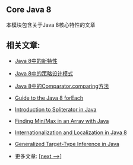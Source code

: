## Core Java 8

本模块包含关于Java 8核心特性的文章

## 相关文章:

- [Java 8中的新特性](docs/Java8中的新特性.md)
- [Java 8中的策略设计模式](docs/Java8中的策略设计模式.md)
- [Java 8中的Comparator.comparing方法](docs/Java8中的Comparator.comparing方法.md)
- [Guide to the Java 8 forEach]()
- [Introduction to Spliterator in Java]()
- [Finding Min/Max in an Array with Java]()
- [Internationalization and Localization in Java 8]()
- [Generalized Target-Type Inference in Java]()

- 更多文章: [[next -->]](../core-java-8-2/README.md)